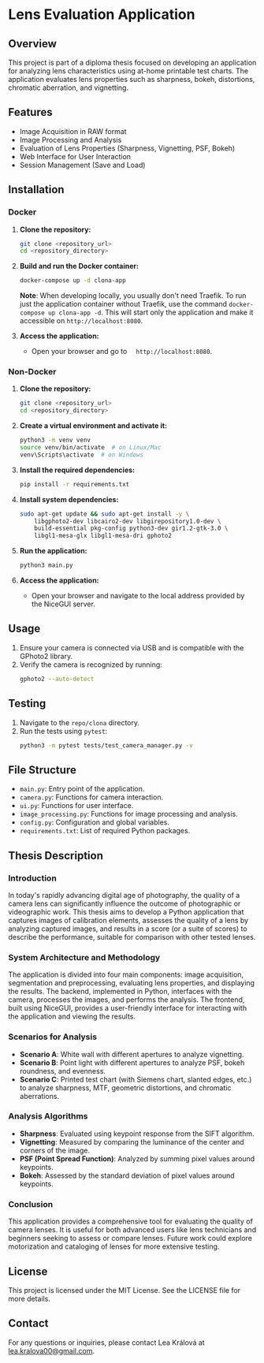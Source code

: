 # Lens Evaluation Application

## Overview

This project is part of a diploma thesis focused on developing an application for analyzing lens characteristics using at-home printable test charts. The application evaluates lens properties such as sharpness, bokeh, distortions, chromatic aberration, and vignetting.

## Features

- Image Acquisition in RAW format
- Image Processing and Analysis
- Evaluation of Lens Properties (Sharpness, Vignetting, PSF, Bokeh)
- Web Interface for User Interaction
- Session Management (Save and Load)

## Installation

### Docker

1. **Clone the repository:**
   ```bash
   git clone <repository_url>
   cd <repository_directory>
   ```

2. **Build and run the Docker container:**
   ```bash
   docker-compose up -d clona-app
   ```
   **Note**: When developing locally, you usually don't need Traefik. To run just the application container without Traefik, use the command `docker-compose up clona-app -d`. This will start only the application and make it accessible on `http://localhost:8080`.

3. **Access the application:**
   - Open your browser and go to `  http://localhost:8080`.

### Non-Docker

1. **Clone the repository:**
   ```bash
   git clone <repository_url>
   cd <repository_directory>
   ```

2. **Create a virtual environment and activate it:**
   ```bash
   python3 -m venv venv
   source venv/bin/activate  # on Linux/Mac
   venv\Scripts\activate  # on Windows
   ```

3. **Install the required dependencies:**
   ```bash
   pip install -r requirements.txt
   ```

4. **Install system dependencies:**
   ```bash
   sudo apt-get update && sudo apt-get install -y \
       libgphoto2-dev libcairo2-dev libgirepository1.0-dev \
       build-essential pkg-config python3-dev gir1.2-gtk-3.0 \
       libgl1-mesa-glx libgl1-mesa-dri gphoto2
   ```

5. **Run the application:**
   ```bash
   python3 main.py
   ```

6. **Access the application:**
   - Open your browser and navigate to the local address provided by the NiceGUI server.

## Usage

1. Ensure your camera is connected via USB and is compatible with the GPhoto2 library.
2. Verify the camera is recognized by running:
   ```bash
   gphoto2 --auto-detect
   ```

## Testing

1. Navigate to the `repo/clona` directory.
2. Run the tests using `pytest`:
   ```bash
   python3 -m pytest tests/test_camera_manager.py -v
   ```

## File Structure

- `main.py`: Entry point of the application.
- `camera.py`: Functions for camera interaction.
- `ui.py`: Functions for user interface.
- `image_processing.py`: Functions for image processing and analysis.
- `config.py`: Configuration and global variables.
- `requirements.txt`: List of required Python packages.

## Thesis Description

### Introduction
In today's rapidly advancing digital age of photography, the quality of a camera lens can significantly influence the outcome of photographic or videographic work. This thesis aims to develop a Python application that captures images of calibration elements, assesses the quality of a lens by analyzing captured images, and results in a score (or a suite of scores) to describe the performance, suitable for comparison with other tested lenses.

### System Architecture and Methodology
The application is divided into four main components: image acquisition, segmentation and preprocessing, evaluating lens properties, and displaying the results. The backend, implemented in Python, interfaces with the camera, processes the images, and performs the analysis. The frontend, built using NiceGUI, provides a user-friendly interface for interacting with the application and viewing the results.

### Scenarios for Analysis
- **Scenario A**: White wall with different apertures to analyze vignetting.
- **Scenario B**: Point light with different apertures to analyze PSF, bokeh roundness, and evenness.
- **Scenario C**: Printed test chart (with Siemens chart, slanted edges, etc.) to analyze sharpness, MTF, geometric distortions, and chromatic aberrations.

### Analysis Algorithms
- **Sharpness**: Evaluated using keypoint response from the SIFT algorithm.
- **Vignetting**: Measured by comparing the luminance of the center and corners of the image.
- **PSF (Point Spread Function)**: Analyzed by summing pixel values around keypoints.
- **Bokeh**: Assessed by the standard deviation of pixel values around keypoints.

### Conclusion
This application provides a comprehensive tool for evaluating the quality of camera lenses. It is useful for both advanced users like lens technicians and beginners seeking to assess or compare lenses. Future work could explore motorization and cataloging of lenses for more extensive testing.

## License

This project is licensed under the MIT License. See the LICENSE file for more details.

## Contact

For any questions or inquiries, please contact Lea Králová at lea.kralova00@gmail.com.
